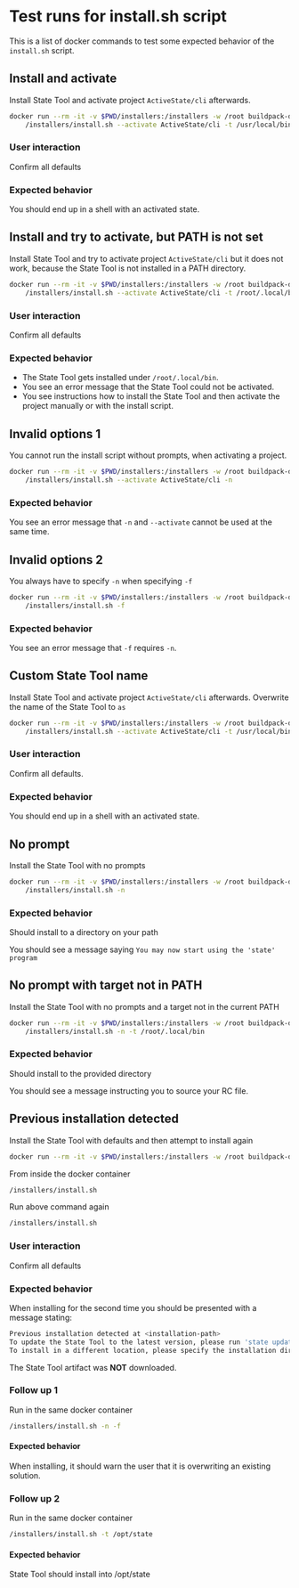 # Test runs for install.sh script

This is a list of docker commands to test some expected behavior of the `install.sh` script.

## Install and activate

Install State Tool and activate project `ActiveState/cli` afterwards.

```sh
docker run --rm -it -v $PWD/installers:/installers -w /root buildpack-deps:bionic-curl \
    /installers/install.sh --activate ActiveState/cli -t /usr/local/bin
```

### User interaction

Confirm all defaults

### Expected behavior

You should end up in a shell with an activated state.

## Install and try to activate, but PATH is not set

Install State Tool and try to activate project `ActiveState/cli` but it does
not work, because the State Tool is not installed in a PATH directory.

```sh
docker run --rm -it -v $PWD/installers:/installers -w /root buildpack-deps:bionic-curl \
    /installers/install.sh --activate ActiveState/cli -t /root/.local/bin
```

### User interaction

Confirm all defaults

### Expected behavior

- The State Tool gets installed under `/root/.local/bin`.
- You see an error message that the State Tool could not be activated.
- You see instructions how to install the State Tool and then activate the project manually or with the install script.

## Invalid options 1

You cannot run the install script without prompts, when activating a project.

```sh
docker run --rm -it -v $PWD/installers:/installers -w /root buildpack-deps:bionic-curl \
    /installers/install.sh --activate ActiveState/cli -n
```

### Expected behavior

You see an error message that `-n` and `--activate` cannot be used at the same time.

## Invalid options 2

You always have to specify `-n` when specifying `-f`

```sh
docker run --rm -it -v $PWD/installers:/installers -w /root buildpack-deps:bionic-curl \
    /installers/install.sh -f
```

### Expected behavior

You see an error message that `-f` requires `-n`.

## Custom State Tool name

Install State Tool and activate project `ActiveState/cli` afterwards.
Overwrite the name of the State Tool to `as`

```sh
docker run --rm -it -v $PWD/installers:/installers -w /root buildpack-deps:bionic-curl \
    /installers/install.sh --activate ActiveState/cli -t /usr/local/bin -e as
```

### User interaction

Confirm all defaults.

### Expected behavior

You should end up in a shell with an activated state.

## No prompt

Install the State Tool with no prompts

```sh
docker run --rm -it -v $PWD/installers:/installers -w /root buildpack-deps:bionic-curl \
    /installers/install.sh -n
```

### Expected behavior

Should install to a directory on your path

You should see a message saying `You may now start using the 'state' program`

## No prompt with target not in PATH

Install the State Tool with no prompts and a target not in the current PATH

```sh
docker run --rm -it -v $PWD/installers:/installers -w /root buildpack-deps:bionic-curl \
    /installers/install.sh -n -t /root/.local/bin
```

### Expected behavior

Should install to the provided directory

You should see a message instructing you to source your RC file.

## Previous installation detected

Install the State Tool with defaults and then attempt to install again

```sh
docker run --rm -it -v $PWD/installers:/installers -w /root buildpack-deps:bionic-curl
```

From inside the docker container

```sh
/installers/install.sh
```

Run above command again

```sh
/installers/install.sh
```

### User interaction

Confirm all defaults

### Expected behavior

When installing for the second time you should be presented with a message
stating:

```sh
Previous installation detected at <installation-path>
To update the State Tool to the latest version, please run 'state update'.
To install in a different location, please specify the installation directory with '-t TARGET_DIR'.
```

The State Tool artifact was **NOT** downloaded.

### Follow up 1

Run in the same docker container

```sh
/installers/install.sh -n -f
```

#### Expected behavior

When installing, it should warn the user that it is overwriting an existing solution.

### Follow up 2

Run in the same docker container

```sh
/installers/install.sh -t /opt/state
```

#### Expected behavior

State Tool should install into /opt/state

